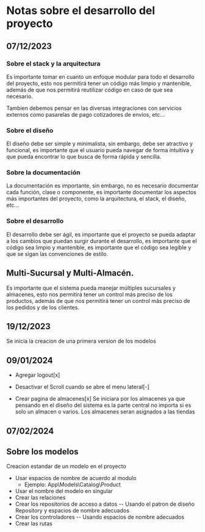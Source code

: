 # Notas sobre el desarrollo del proyecto

## 07/12/2023

### Sobre el stack y la arquitectura
Es importante tomar en cuanto un enfoque modular para todo el desarrollo del proyecto, esto nos permitirá tener un código más limpio y mantenible, además de que nos permitirá reutilizar código en caso de que sea necesario.

Tambien debemos pensar en las diversas integraciones con 
servicios externos como pasarelas de pago cotizadores de envíos, etc...

### Sobre el diseño
El diseño debe ser simple y minimalista, sin embargo, debe ser atractivo y funcional, es importante que el usuario pueda navegar de forma intuitiva y que pueda encontrar lo que busca de forma rápida y sencilla.

### Sobre la documentación
La documentación es importante, sin embargo, no es necesario documentar cada función, clase o componente, es importante documentar los aspectos más importantes del proyecto, como la arquitectura, el stack, el diseño, etc...

### Sobre el desarrollo
El desarrollo debe ser ágil, es importante que el proyecto se pueda adaptar a los cambios que puedan surgir durante el desarrollo, es importante que el código sea limpio y mantenible, es importante que el código sea legible y que se sigan las convenciones de estilo.

## Multi-Sucursal y Multi-Almacén.
Es importante que el sistema pueda manejar múltiples sucursales y almacenes, esto nos permitirá tener un control más preciso de los productos, además de que nos permitirá tener un control más preciso de los pedidos y de los clientes.

## 19/12/2023
Se inicia la creacion de una primera version de los modelos

## 09/01/2024
- Agregar logout[x]
- Desactivar el Scroll cuando se abre el menu lateral[-]

- Crear pagina de almacenes[x]
    Se iniciara por los almacenes ya que pensando en
    el diseño del sistema es la parte central no importa
    si es solo un almacen o varios.
    Los almacenes seran asignados a las tiendas

## 07/02/2024
## Sobre los modelos
Creacion estandar de un modelo en el proyecto
- Usar espacios de nombre de acuerdo al modulo
    - Ejemplo: App\Models\Catalog\Product
- Usar el nombre del modelo en singular
- Crear las relaciones
- Crear los repositorios de acceso a datos
-- Usando el patron de diseño Repository y espacios de nombre adecuados
- Crear los controladores
-- Usando espacios de nombre adecuados
- Crear las rutas